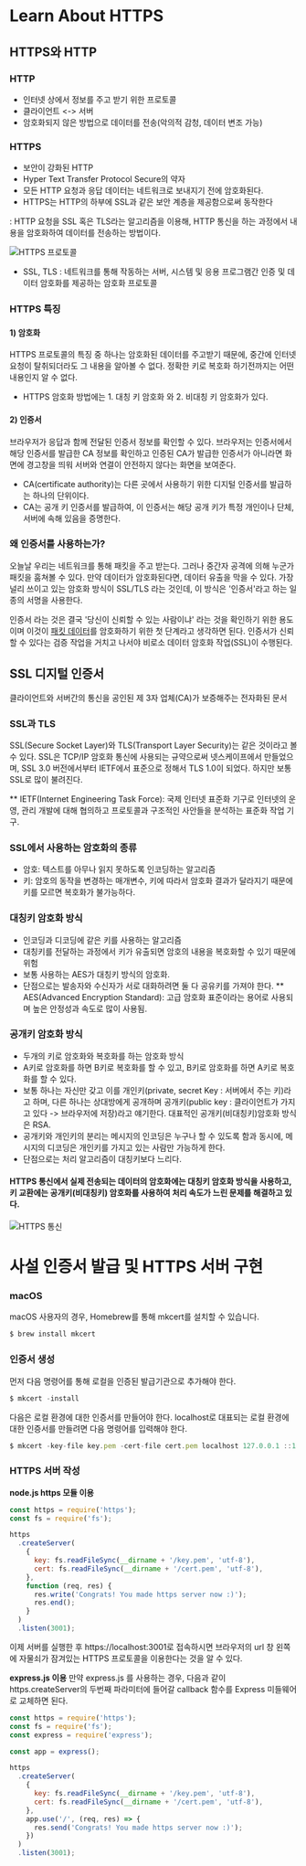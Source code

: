 # Learn About HTTPS


## HTTPS와 HTTP
### HTTP
+ 인터넷 상에서 정보를 주고 받기 위한 프로토콜
+ 클라이언트 <-> 서버
+ 암호화되지 않은 방법으로 데이터를 전송(악의적 감청, 데이터 변조 가능)
### HTTPS
+ 보안이 강화된 HTTP
+ Hyper Text Transfer Protocol Secure의 약자
+ 모든 HTTP 요청과 응답 데이터는 네트워크로 보내지기 전에 암호화된다.
+ HTTPS는 HTTP의 하부에 SSL과 같은 보안 계층을 제공함으로써 동작한다

: HTTP 요청을 SSL 혹은 TLS라는 알고리즘을 이용해, HTTP 통신을 하는 과정에서 내용을 암호화하여 데이터를 전송하는 방법이다.

![HTTPS 프로토콜](../img/HTTPS.png)

+ SSL, TLS : 네트워크를 통해 작동하는 서버, 시스템 및 응용 프로그램간 인증 및 데이터 암호화를 제공하는 암호화 프로토콜

### HTTPS 특징
#### 1) 암호화 
HTTPS 프로토콜의 특징 중 하나는 암호화된 데이터를 주고받기 때문에, 중간에 인터넷 요청이 탈취되더라도 그 내용을 알아볼 수 없다. 정확한 키로 복호화 하기전까지는 어떤 내용인지 알 수 없다.
+ HTTPS 암호화 방법에는 1. 대칭 키 암호화 와 2. 비대칭 키 암호화가 있다.

#### 2) 인증서
브라우저가 응답과 함께 전달된 인증서 정보를 확인할 수 있다. 브라우저는 인증서에서 해당 인증서를 발급한 CA 정보를 확인하고 인증된 CA가 발급한 인증서가 아니라면 화면에 경고창을 띄워 서버와 연결이 안전하지 않다는 화면을 보여준다.

+ CA(certificate authority)는 다른 곳에서 사용하기 위한 디지털 인증서를 발급하는 하나의 단위이다. 
+ CA는 공개 키 인증서를 발급하여, 이 인증서는 해당 공개 키가 특정 개인이나 단체, 서버에 속해 있음을 증명한다.


### 왜 인증서를 사용하는가?
오늘날 우리는 네트워크를 통해 패킷을 주고 받는다. 그러나 중간자 공격에 의해 누군가 패킷을 훔쳐볼 수 있다. 만약 데이터가 암호화된다면, 데이터 유출을 막을 수 있다. 가장 널리 쓰이고 있는 암호화 방식이 SSL/TLS 라는 것인데, 이 방식은 '인증서'라고 하는 일종의 서명을 사용한다. <br>

인증서 라는 것은 결국 '당신이 신뢰할 수 있는 사람이냐' 라는 것을 확인하기 위한 용도이며 이것이 [패킷 데이터](https://enlqn1010.tistory.com/9)를 암호화하기 위한 첫 단계라고 생각하면 된다. 인증서가 신뢰할 수 있다는 검증 작업을 거치고 나서야 비로소 데이터 암호화 작업(SSL)이 수행된다. 


## SSL 디지털 인증서
클라이언트와 서버간의 통신을 공인된 제 3자 업체(CA)가 보증해주는 전자화된 문서


### SSL과 TLS
SSL(Secure Socket Layer)와 TLS(Transport Layer Security)는 같은 것이라고 볼 수 있다. SSL은 TCP/IP 암호화 통신에 사용되는 규약으로써 넷스케이프에서 만들었으며, SSL 3.0 버전에서부터 IETF에서 표준으로 정해서 TLS 1.0이 되었다. 하지만 보통 SSL로 많이 불려진다. 

** IETF(Internet Engineering Task Force): 국제 인터넷 표준화 기구로 인터넷의 운영, 관리 개발에 대해 협의하고 프로토콜과 구조적인 사안들을 분석하는 표준화 작업 기구.

### SSL에서 사용하는 암호화의 종류
+ 암호: 텍스트를 아무나 읽지 못하도록 인코딩하는 알고리즘
+ 키: 암호의 동작을 변경하는 매개변수, 키에 따라서 암호화 결과가 달라지기 때문에 키를 모르면 복호화가 불가능하다.

### 대칭키 암호화 방식
+ 인코딩과 디코딩에 같은 키를 사용하는 알고리즘
+ 대칭키를 전달하는 과정에서 키가 유출되면 암호의 내용을 복호화할 수 있기 때문에 위험
+ 보통 사용하는 AES가 대칭키 방식의 암호화.
+ 단점으로는 발송자와 수신자가 서로 대화하려면 둘 다 공유키를 가져야 한다.
** AES(Advanced Encryption Standard): 고급 암호화 표준이라는 용어로 사용되며 높은 안정성과 속도로 많이 사용됨.

### 공개키 암호화 방식
+ 두개의 키로 암호화와 복호화를 하는 암호화 방식
+ A키로 암호화를 하면 B키로 복호화를 할 수 있고, B키로 암호화를 하면 A키로 복호화를 할 수 있다.
+ 보통 하나는 자신만 갖고 이를 개인키(private, secret Key : 서버에서 주는 키)라고 하며, 다른 하나는 상대방에게 공개하며 공개키(public key : 클라이언트가 가지고 있다 -> 브라우저에 저장)라고 얘기한다. 대표적인 공개키(비대칭키)암호화 방식은 RSA.
+ 공개키와 개인키의 분리는 메시지의 인코딩은 누구나 할 수 있도록 함과 동시에, 메시지의 디코딩은 개인키를 가지고 있는 사람만 가능하게 한다.
+ 단점으로는 처리 알고리즘이 대칭키보다 느리다.

#### HTTPS 통신에서 실제 전송되는 데이터의 암호화에는 대칭키 암호화 방식을 사용하고, 키 교환에는 공개키(비대칭키) 암호화를 사용하여 처리 속도가 느린 문제를 해결하고 있다.
![HTTPS 통신](../img/HTTPS통신.png)


# 사설 인증서 발급 및 HTTPS 서버 구현

### macOS
macOS 사용자의 경우, Homebrew를 통해 mkcert를 설치할 수 있습니다.
```js
$ brew install mkcert
```


### 인증서 생성
먼저 다음 명령어를 통해 로컬을 인증된 발급기관으로 추가해야 한다.
```js
$ mkcert -install
```

다음은 로컬 환경에 대한 인증서를 만들어야 한다. localhost로 대표되는 로컬 환경에 대한 인증서를 만들려면 다음 명령어를 입력해야 한다.
```js
$ mkcert -key-file key.pem -cert-file cert.pem localhost 127.0.0.1 ::1
```



### HTTPS 서버 작성
**node.js https 모듈 이용**
```js
const https = require('https');
const fs = require('fs');

https
  .createServer(
    {
      key: fs.readFileSync(__dirname + '/key.pem', 'utf-8'),
      cert: fs.readFileSync(__dirname + '/cert.pem', 'utf-8'),
    },
    function (req, res) {
      res.write('Congrats! You made https server now :)');
      res.end();
    }
  )
  .listen(3001);
  ```
이제 서버를 실행한 후 https://localhost:3001로 접속하시면 브라우저의 url 창 왼쪽에 자물쇠가 잠겨있는 HTTPS 프로토콜을 이용한다는 것을 알 수 있다.

**express.js 이용**
만약 express.js 를 사용하는 경우, 다음과 같이 https.createServer의 두번째 파라미터에 들어갈 callback 함수를 Express 미들웨어로 교체하면 된다.

```js
const https = require('https');
const fs = require('fs');
const express = require('express');

const app = express();

https
  .createServer(
    {
      key: fs.readFileSync(__dirname + '/key.pem', 'utf-8'),
      cert: fs.readFileSync(__dirname + '/cert.pem', 'utf-8'),
    },
    app.use('/', (req, res) => {
      res.send('Congrats! You made https server now :)');
    })
  )
  .listen(3001);
  ```